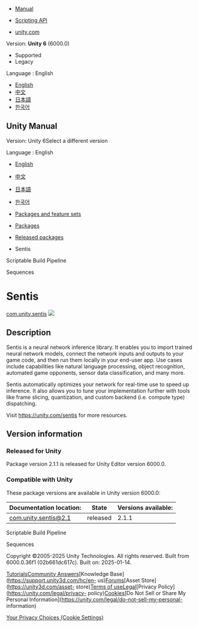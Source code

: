 [](https://docs.unity3d.com)

  * [Manual](../Manual/index.html)
  * [Scripting API](../ScriptReference/index.html)

  * [unity.com](https://unity.com/)

Version: **Unity 6** (6000.0)

  * Supported
  * Legacy

Language : English

  * [English](/Manual/com.unity.sentis.html)
  * [中文](/cn/current/Manual/com.unity.sentis.html)
  * [日本語](/ja/current/Manual/com.unity.sentis.html)
  * [한국어](/kr/current/Manual/com.unity.sentis.html)

[](https://docs.unity3d.com)

## Unity Manual

Version: Unity 6Select a different version

Language : English

  * [English](/Manual/com.unity.sentis.html)
  * [中文](/cn/current/Manual/com.unity.sentis.html)
  * [日本語](/ja/current/Manual/com.unity.sentis.html)
  * [한국어](/kr/current/Manual/com.unity.sentis.html)

  * [Packages and feature sets](PackagesList.html)
  * [Packages](Packages-all.html)
  * [Released packages](pack-safe.html)
  * Sentis 

[](com.unity.scriptablebuildpipeline.html)

Scriptable Build Pipeline

[](com.unity.sequences.html)

Sequences

# Sentis

[com.unity.sentis](https://docs.unity3d.com/Packages/com.unity.sentis@2.1/manual/index.html)
![](../uploads/Main/iconRel.png)

## Description

Sentis is a neural network inference library. It enables you to import trained
neural network models, connect the network inputs and outputs to your game
code, and then run them locally in your end-user app. Use cases include
capabilities like natural language processing, object recognition, automated
game opponents, sensor data classification, and many more.  
  
Sentis automatically optimizes your network for real-time use to speed up
inference. It also allows you to tune your implementation further with tools
like frame slicing, quantization, and custom backend (i.e. compute type)
dispatching.  
  
Visit <https://unity.com/sentis> for more resources.

## Version information

### Released for Unity

Package version 2.1.1 is released for Unity Editor version 6000.0.

### Compatible with Unity

These package versions are available in Unity version 6000.0:

**Documentation location:** | **State** | **Versions available:**  
---|---|---  
[com.unity.sentis@2.1](https://docs.unity3d.com/Packages/com.unity.sentis@2.1/manual/index.html) | released | 2.1.1  
  
[](com.unity.scriptablebuildpipeline.html)

Scriptable Build Pipeline

[](com.unity.sequences.html)

Sequences

Copyright ©2005-2025 Unity Technologies. All rights reserved. Built from
6000.0.36f1 (02b661dc617c). Built on: 2025-01-14.

[Tutorials](https://learn.unity.com/)[Community
Answers](https://answers.unity3d.com)[Knowledge
Base](https://support.unity3d.com/hc/en-
us)[Forums](https://forum.unity3d.com)[Asset Store](https://unity3d.com/asset-
store)[Terms of
use](https://docs.unity3d.com/Manual/TermsOfUse.html)[Legal](https://unity.com/legal)[Privacy
Policy](https://unity.com/legal/privacy-
policy)[Cookies](https://unity.com/legal/cookie-policy)[Do Not Sell or Share
My Personal Information](https://unity.com/legal/do-not-sell-my-personal-
information)

[Your Privacy Choices (Cookie Settings)](javascript:void\(0\);)

